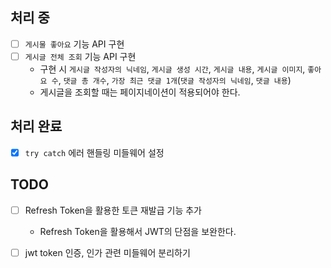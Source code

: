 ## 처리 중
- [ ] `게시물 좋아요` 기능 API 구현
- [ ] `게시글 전체 조회` 기능 API 구현
    - 구현 시 `게시글 작성자의 닉네임`, `게시글 생성 시간`, `게시글 내용`, `게시글 이미지`, `좋아요 수`, `댓글 총 개수`, `가장 최근 댓글 1개`(`댓글 작성자의 닉네임`, `댓글 내용`)
    - 게시글을 조회할 때는 페이지네이션이 적용되어야 한다.

## 처리 완료
- [x] `try catch` 에러 핸들링 미들웨어 설정

## TODO
- [ ] Refresh Token을 활용한 토큰 재발급 기능 추가
    - Refresh Token을 활용해서 JWT의 단점을 보완한다.
- [ ] jwt token 인증, 인가 관련 미들웨어 분리하기

